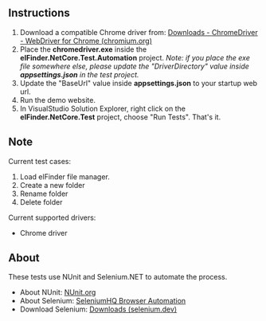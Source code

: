 ## Instructions
1. Download a compatible Chrome driver from: [Downloads - ChromeDriver - WebDriver for Chrome (chromium.org)](https://chromedriver.chromium.org/downloads)
2. Place the **chromedriver.exe** inside the **elFinder.NetCore.Test.Automation** project. *Note: if you place the exe file somewhere else, please update the "DriverDirectory" value inside **appsettings.json** in the test project.*
3. Update the "BaseUrl" value inside **appsettings.json** to your startup web url.
4. Run the demo website.
5. In VisualStudio Solution Explorer, right click on the **elFinder.NetCore.Test** project, choose "Run Tests". That's it.

## Note
Current test cases:
1. Load elFinder file manager.
2. Create a new folder
3. Rename folder
4. Delete folder

Current supported drivers:
+ Chrome driver

## About

These tests use NUnit and Selenium.NET to automate the process.
+ About NUnit: [NUnit.org](https://nunit.org/)
+ About Selenium: [SeleniumHQ Browser Automation](https://www.selenium.dev/)
+ Download Selenium: [Downloads (selenium.dev)](https://www.selenium.dev/downloads/)
